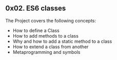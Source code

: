 ## 0x02. ES6 classes
The Project covers the following concepts:
- How to define a Class
- How to add methods to a class
- Why and how to add a static method to a class
- How to extend a class from another
- Metaprogramming and symbols
